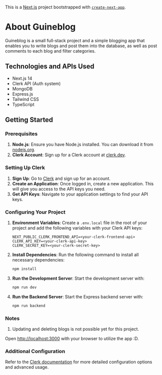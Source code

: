 This is a [Next.js](https://nextjs.org/) project bootstrapped with [`create-next-app`](https://github.com/vercel/next.js/tree/canary/packages/create-next-app).

# About Guineblog

Guineblog is a small full-stack project and a simple blogging app that enables you to write blogs and post them into the database, as well as post comments to each blog and filter categories.

## Technologies and APIs Used

* Next.js 14
* Clerk API (Auth system)
* MongoDB
* Express.js
* Tailwind CSS
* TypeScript

## Getting Started

### Prerequisites

1. **Node.js**: Ensure you have Node.js installed. You can download it from [nodejs.org](https://nodejs.org/).
2. **Clerk Account**: Sign up for a Clerk account at [clerk.dev](https://clerk.dev/).

### Setting Up Clerk

1. **Sign Up**: Go to [Clerk](https://clerk.dev/) and sign up for an account.
2. **Create an Application**: Once logged in, create a new application. This will give you access to the API keys you need.
3. **Get API Keys**: Navigate to your application settings to find your API keys.

### Configuring Your Project

1. **Environment Variables**: Create a `.env.local` file in the root of your project and add the following variables with your Clerk API keys:

    ```env
    NEXT_PUBLIC_CLERK_FRONTEND_API=<your-clerk-frontend-api>
    CLERK_API_KEY=<your-clerk-api-key>
    CLERK_SECRET_KEY=<your-clerk-secret-key>
    ```

2. **Install Dependencies**: Run the following command to install all necessary dependencies:

    ```sh
    npm install
    ```

3. **Run the Development Server**: Start the development server with:

    ```sh
    npm run dev
    ```

4. **Run the Backend Server**: Start the Express backend server with:

    ```sh
    npm run backend
    ```

### Notes

1. Updating and deleting blogs is not possible yet for this project.

Open [http://localhost:3000](http://localhost:3000) with your browser to utilize the app :D.

### Additional Configuration

Refer to the [Clerk documentation](https://docs.clerk.dev/) for more detailed configuration options and advanced usage.
